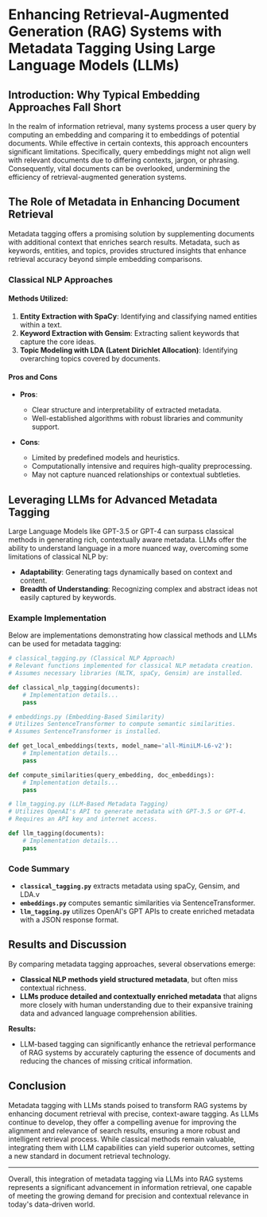 # Enhancing Retrieval-Augmented Generation (RAG) Systems with Metadata Tagging Using Large Language Models (LLMs)

## Introduction: Why Typical Embedding Approaches Fall Short

In the realm of information retrieval, many systems process a user query by computing an embedding and comparing it to embeddings of potential documents. While effective in certain contexts, this approach encounters significant limitations. Specifically, query embeddings might not align well with relevant documents due to differing contexts, jargon, or phrasing. Consequently, vital documents can be overlooked, undermining the efficiency of retrieval-augmented generation systems.

## The Role of Metadata in Enhancing Document Retrieval

Metadata tagging offers a promising solution by supplementing documents with additional context that enriches search results. Metadata, such as keywords, entities, and topics, provides structured insights that enhance retrieval accuracy beyond simple embedding comparisons.

### Classical NLP Approaches

#### Methods Utilized:

1. **Entity Extraction with SpaCy**: Identifying and classifying named entities within a text.
2. **Keyword Extraction with Gensim**: Extracting salient keywords that capture the core ideas.
3. **Topic Modeling with LDA (Latent Dirichlet Allocation)**: Identifying overarching topics covered by documents.

#### Pros and Cons

- **Pros**: 
  - Clear structure and interpretability of extracted metadata.
  - Well-established algorithms with robust libraries and community support.

- **Cons**: 
  - Limited by predefined models and heuristics.
  - Computationally intensive and requires high-quality preprocessing.
  - May not capture nuanced relationships or contextual subtleties.

## Leveraging LLMs for Advanced Metadata Tagging

Large Language Models like GPT-3.5 or GPT-4 can surpass classical methods in generating rich, contextually aware metadata. LLMs offer the ability to understand language in a more nuanced way, overcoming some limitations of classical NLP by:

- **Adaptability**: Generating tags dynamically based on context and content.
- **Breadth of Understanding**: Recognizing complex and abstract ideas not easily captured by keywords.

### Example Implementation

Below are implementations demonstrating how classical methods and LLMs can be used for metadata tagging:

```python
# classical_tagging.py (Classical NLP Approach)
# Relevant functions implemented for classical NLP metadata creation.
# Assumes necessary libraries (NLTK, spaCy, Gensim) are installed.

def classical_nlp_tagging(documents):
    # Implementation details...
    pass

# embeddings.py (Embedding-Based Similarity)
# Utilizes SentenceTransformer to compute semantic similarities.
# Assumes SentenceTransformer is installed.

def get_local_embeddings(texts, model_name='all-MiniLM-L6-v2'):
    # Implementation details...
    pass

def compute_similarities(query_embedding, doc_embeddings):
    # Implementation details...
    pass

# llm_tagging.py (LLM-Based Metadata Tagging)
# Utilizes OpenAI's API to generate metadata with GPT-3.5 or GPT-4.
# Requires an API key and internet access.

def llm_tagging(documents):
    # Implementation details...
    pass
```

### Code Summary

- **`classical_tagging.py`** extracts metadata using spaCy, Gensim, and LDA.v
- **`embeddings.py`** computes semantic similarities via SentenceTransformer.
- **`llm_tagging.py`** utilizes OpenAI's GPT APIs to create enriched metadata with a JSON response format.

## Results and Discussion

By comparing metadata tagging approaches, several observations emerge:

- **Classical NLP methods yield structured metadata**, but often miss contextual richness.
- **LLMs produce detailed and contextually enriched metadata** that aligns more closely with human understanding due to their expansive training data and advanced language comprehension abilities.
  
**Results:**
- LLM-based tagging can significantly enhance the retrieval performance of RAG systems by accurately capturing the essence of documents and reducing the chances of missing critical information.

## Conclusion

Metadata tagging with LLMs stands poised to transform RAG systems by enhancing document retrieval with precise, context-aware tagging. As LLMs continue to develop, they offer a compelling avenue for improving the alignment and relevance of search results, ensuring a more robust and intelligent retrieval process. While classical methods remain valuable, integrating them with LLM capabilities can yield superior outcomes, setting a new standard in document retrieval technology.

---

Overall, this integration of metadata tagging via LLMs into RAG systems represents a significant advancement in information retrieval, one capable of meeting the growing demand for precision and contextual relevance in today's data-driven world.
